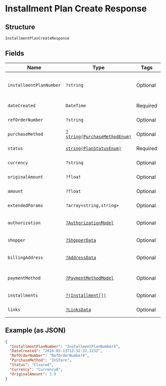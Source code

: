 
# Installment Plan Create Response

## Structure

`InstallmentPlanCreateResponse`

## Fields

| Name | Type | Tags | Description | Getter | Setter |
|  --- | --- | --- | --- | --- | --- |
| `installmentPlanNumber` | `?string` | Optional | - | getInstallmentPlanNumber(): ?string | setInstallmentPlanNumber(?string installmentPlanNumber): void |
| `dateCreated` | `DateTime` | Required | - | getDateCreated(): \DateTime | setDateCreated(\DateTime dateCreated): void |
| `refOrderNumber` | `?string` | Optional | - | getRefOrderNumber(): ?string | setRefOrderNumber(?string refOrderNumber): void |
| `purchaseMethod` | [`?string(PurchaseMethodEnum)`](../../doc/models/purchase-method-enum.md) | Optional | - | getPurchaseMethod(): ?string | setPurchaseMethod(?string purchaseMethod): void |
| `status` | [`string(PlanStatusEnum)`](../../doc/models/plan-status-enum.md) | Required | - | getStatus(): string | setStatus(string status): void |
| `currency` | `?string` | Optional | - | getCurrency(): ?string | setCurrency(?string currency): void |
| `originalAmount` | `?float` | Optional | - | getOriginalAmount(): ?float | setOriginalAmount(?float originalAmount): void |
| `amount` | `?float` | Optional | - | getAmount(): ?float | setAmount(?float amount): void |
| `extendedParams` | `?array<string,string>` | Optional | - | getExtendedParams(): ?array | setExtendedParams(?array extendedParams): void |
| `authorization` | [`?AuthorizationModel`](../../doc/models/authorization-model.md) | Optional | - | getAuthorization(): ?AuthorizationModel | setAuthorization(?AuthorizationModel authorization): void |
| `shopper` | [`?ShopperData`](../../doc/models/shopper-data.md) | Optional | - | getShopper(): ?ShopperData | setShopper(?ShopperData shopper): void |
| `billingAddress` | [`?AddressData`](../../doc/models/address-data.md) | Optional | - | getBillingAddress(): ?AddressData | setBillingAddress(?AddressData billingAddress): void |
| `paymentMethod` | [`?PaymentMethodModel`](../../doc/models/payment-method-model.md) | Optional | - | getPaymentMethod(): ?PaymentMethodModel | setPaymentMethod(?PaymentMethodModel paymentMethod): void |
| `installments` | [`?(Installment[])`](../../doc/models/installment.md) | Optional | - | getInstallments(): ?array | setInstallments(?array installments): void |
| `links` | [`?LinksData`](../../doc/models/links-data.md) | Optional | - | getLinks(): ?LinksData | setLinks(?LinksData links): void |

## Example (as JSON)

```json
{
  "InstallmentPlanNumber": "InstallmentPlanNumber4",
  "DateCreated": "2016-03-13T12:52:32.123Z",
  "RefOrderNumber": "RefOrderNumber4",
  "PurchaseMethod": "InStore",
  "Status": "Cleared",
  "Currency": "Currency8",
  "OriginalAmount": 3.8
}
```


